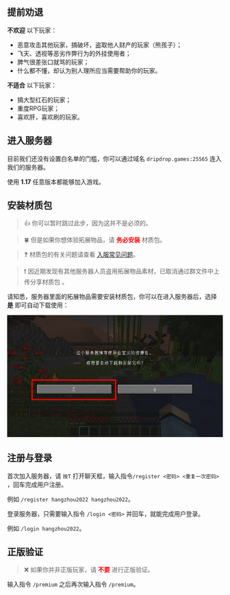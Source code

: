 ## 提前劝退

**不欢迎** 以下玩家：

+ 恶意攻击其他玩家，搞破坏，盗取他人财产的玩家（熊孩子）；
+ 飞天、透视等恶劣作弊行为的外挂使用者；
+ 脾气很差张口就骂的玩家；
+ 什么都不懂，却认为别人理所应当需要帮助你的玩家。

**不适合** 以下玩家：

+ 搞大型红石的玩家；
+ 重度RPG玩家；
+ 喜欢肝，喜欢刷的玩家。

## 进入服务器

目前我们还没有设置白名单的门槛，你可以通过域名 `dripdrop.games:25565` 连入我们的服务器。

使用 **1.17** 任意版本都能够加入游戏。

## 安装材质包

> 👍 你可以暂时跳过此步，因为这并不是必须的。

> 🍀 但是如果你想体验拓展物品，请 **<font color=red>务必安装</font>** 材质包。

> ❓ 材质包的有关问题请查看 [入服常见问题](joinproblem.md)。

> ❗ 因近期发现有其他服务器人员盗用拓展物品素材，已取消通过群文件中上传分享材质包 。

请知悉，服务器里面的拓展物品需要安装材质包，你可以在进入服务器后，选择 **是** 即可自动下载使用：

![服务器推荐使用自定义的资源包](pics/resourcepack.png)

## 注册与登录

首次加入服务器，请 `按T` 打开聊天框，输入指令`/register <密码> <重复一次密码>` ，回车完成用户注册。

例如 `/register hangzhou2022 hangzhou2022`。

登录服务器，只需要输入指令 `/login <密码>` 并回车，就能完成用户登录。

例如 `/login hangzhou2022`。

## 正版验证

> ❌ 如果你并非正版玩家，请 **<font color=red>不要</font>** 进行正版验证。

输入指令 `/premium` 之后再次输入指令 `/premium`。

